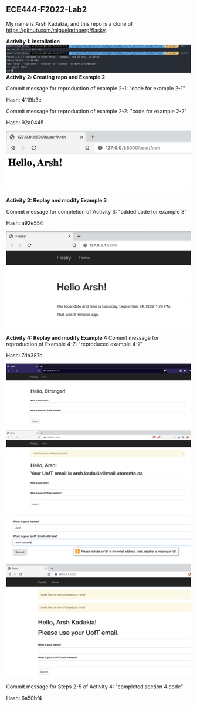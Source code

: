 ## ECE444-F2022-Lab2

My name is Arsh Kadakia, and this repo is a clone of 
https://github.com/miguelgrinberg/flasky.

**Activity 1: Installation**
<img src="flask_env_installation.png" alt="Flask installation and env creation">
**Activity 2: Creating repo and Example 2**

Commit message for reproduction of example 2-1: "code for example 2-1"

Hash: 4119b3e

Commit message for reproduction of example 2-2: "code for example 2-2"

Hash: 92a0445

<img src="hello_arsh.png" alt="Hello World!">

**Activity 3: Replay and modify Example 3**

Commit message for completion of Activity 3: "added code for example 3"

Hash: a92e554

<img src="date_update.png" alt="Date Changes">

**Activity 4: Replay and modify Example 4**
Commit message for reproduction of Example 4-7: "reproduced example 4-7"

Hash: 7db387c

<img src="email_field_addition.png" alt="Email field addition" >
<img src="email_field_update.png" alt="Email field update">
<img src="email_checking_update.png" alt="Email checking update">
<img src="non_uoft_email.png" alt="Demonstration of UofT email checking">

Commit message for Steps 2-5 of Activity 4: "completed section 4 code"

Hash: 6a50bf4

